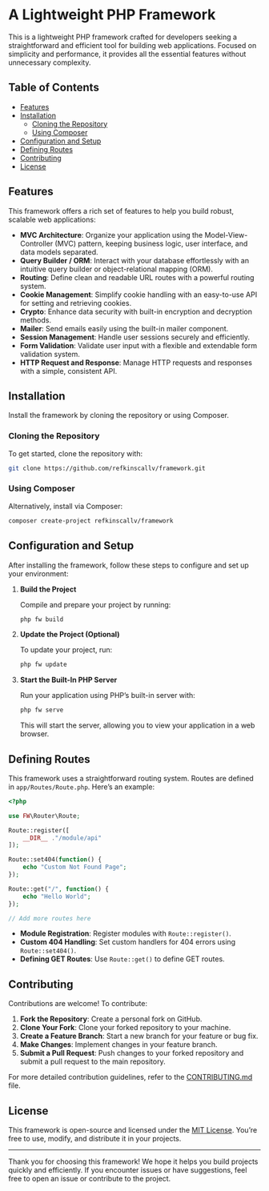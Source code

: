 # A Lightweight PHP Framework

This is a lightweight PHP framework crafted for developers seeking a straightforward and efficient tool for building web applications. Focused on simplicity and performance, it provides all the essential features without unnecessary complexity.

## Table of Contents

- [Features](#features)
- [Installation](#installation)
  - [Cloning the Repository](#cloning-the-repository)
  - [Using Composer](#using-composer)
- [Configuration and Setup](#configuration-and-setup)
- [Defining Routes](#defining-routes)
- [Contributing](#contributing)
- [License](#license)

## Features

This framework offers a rich set of features to help you build robust, scalable web applications:

- **MVC Architecture**: Organize your application using the Model-View-Controller (MVC) pattern, keeping business logic, user interface, and data models separated.
- **Query Builder / ORM**: Interact with your database effortlessly with an intuitive query builder or object-relational mapping (ORM).
- **Routing**: Define clean and readable URL routes with a powerful routing system.
- **Cookie Management**: Simplify cookie handling with an easy-to-use API for setting and retrieving cookies.
- **Crypto**: Enhance data security with built-in encryption and decryption methods.
- **Mailer**: Send emails easily using the built-in mailer component.
- **Session Management**: Handle user sessions securely and efficiently.
- **Form Validation**: Validate user input with a flexible and extendable form validation system.
- **HTTP Request and Response**: Manage HTTP requests and responses with a simple, consistent API.

## Installation

Install the framework by cloning the repository or using Composer.

### Cloning the Repository

To get started, clone the repository with:

```bash
git clone https://github.com/refkinscallv/framework.git
```

### Using Composer

Alternatively, install via Composer:

```bash
composer create-project refkinscallv/framework
```

## Configuration and Setup

After installing the framework, follow these steps to configure and set up your environment:

1. **Build the Project**

   Compile and prepare your project by running:

   ```bash
   php fw build
   ```

2. **Update the Project (Optional)**

   To update your project, run:

   ```bash
   php fw update
   ```

3. **Start the Built-In PHP Server**

   Run your application using PHP’s built-in server with:

   ```bash
   php fw serve
   ```

   This will start the server, allowing you to view your application in a web browser.

## Defining Routes

This framework uses a straightforward routing system. Routes are defined in `app/Routes/Route.php`. Here’s an example:

```php
<?php

use FW\Router\Route;

Route::register([
    __DIR__ ."/module/api"
]);

Route::set404(function() {
    echo "Custom Not Found Page";
});

Route::get("/", function() {
    echo "Hello World";
});

// Add more routes here
```

- **Module Registration**: Register modules with `Route::register()`.
- **Custom 404 Handling**: Set custom handlers for 404 errors using `Route::set404()`.
- **Defining GET Routes**: Use `Route::get()` to define GET routes.

## Contributing

Contributions are welcome! To contribute:

1. **Fork the Repository**: Create a personal fork on GitHub.
2. **Clone Your Fork**: Clone your forked repository to your machine.
3. **Create a Feature Branch**: Start a new branch for your feature or bug fix.
4. **Make Changes**: Implement changes in your feature branch.
5. **Submit a Pull Request**: Push changes to your forked repository and submit a pull request to the main repository.

For more detailed contribution guidelines, refer to the [CONTRIBUTING.md](CONTRIBUTING.md) file.

## License

This framework is open-source and licensed under the [MIT License](LICENSE). You’re free to use, modify, and distribute it in your projects.

---

Thank you for choosing this framework! We hope it helps you build projects quickly and efficiently. If you encounter issues or have suggestions, feel free to open an issue or contribute to the project.